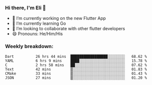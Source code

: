 ### Hi there, I'm Eli 👋
- 🔭 I’m currently working on the new Flutter App
- 🌱 I’m currently learning Go
- 🦄 I’m looking to collaborate with other flutter developers
- 😄 Pronouns: He/Him/His

### Weekly breakdown:
<!--START_SECTION:waka-->

```text
Dart          26 hrs 44 mins  █████████████████░░░░░░░░   68.62 %
YAML          6 hrs 9 mins    ████░░░░░░░░░░░░░░░░░░░░░   15.78 %
C             2 hrs 58 mins   ██░░░░░░░░░░░░░░░░░░░░░░░   07.62 %
Text          42 mins         ▒░░░░░░░░░░░░░░░░░░░░░░░░   01.83 %
CMake         33 mins         ▒░░░░░░░░░░░░░░░░░░░░░░░░   01.43 %
JSON          27 mins         ▒░░░░░░░░░░░░░░░░░░░░░░░░   01.20 %
```

<!--END_SECTION:waka-->
